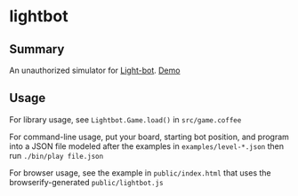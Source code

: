 lightbot
========

Summary
-------

An unauthorized simulator for [Light-bot](https://play.google.com/store/apps/details?id=com.lightbot.lightbot).  [Demo](http://dbushong.github.io/lightbot)

Usage
-----

For library usage, see `Lightbot.Game.load()` in `src/game.coffee`

For command-line usage, put your board, starting bot position, and 
program into a JSON file modeled after the examples in
`examples/level-*.json` then run `./bin/play file.json`

For browser usage, see the example in `public/index.html` that uses the 
browserify-generated `public/lightbot.js`
